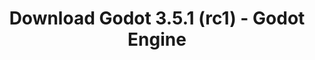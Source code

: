 ---
# Generated by /tools/generators/src/download_archive_generator !!! do not edit by hand !!!
title: 'Download Godot 3.5.1 (rc1) - Godot Engine'
type: 'download/archive'
name: '3.5.1'
flavor: 'rc1'
release_date: '2022-09-02T03:00:00-00:00'
release_notes: 'article/release-candidate-godot-3-5-1-rc-1/'
primaryPlatforms:
  - 'android.apk'
  - 'macos.universal'
  - 'windows.64'
  - 'linux_server.headless.64'
  - 'web'
  - 'templates'
links:
  android.apk:
    name: 'android.apk'
    title: 'Android'
    caption: 'Universal APK (ARM64 + ARMv7 + x86_64 + x86)'
    tags:
      - 'APK download'
      - 'ARM64/v7'
      - 'x86 (64 & 32 bit)'
    hosts:
      github_builds:
        regular: 'https://github.com/godotengine/godot-builds/releases/download/3.5.1-rc1/Godot_v3.5.1-rc1_android_editor.apk'
        mono: '#'
      github:
        regular: 'https://github.com/godotengine/godot/releases/download/3.5.1-rc1/Godot_v3.5.1-rc1_android_editor.apk'
        mono: '#'
  macos.universal:
    name: 'macos.universal'
    title: 'macOS'
    caption: 'Universal (x86_64 + Apple Silicon)'
    tags:
      - 'Intel/Apple Silicon'
      - '64 bit'
    hosts:
      github_builds:
        regular: 'https://github.com/godotengine/godot-builds/releases/download/3.5.1-rc1/Godot_v3.5.1-rc1_osx.universal.zip'
        mono: 'https://github.com/godotengine/godot-builds/releases/download/3.5.1-rc1/Godot_v3.5.1-rc1_mono_osx.universal.zip'
      github:
        regular: 'https://github.com/godotengine/godot/releases/download/3.5.1-rc1/Godot_v3.5.1-rc1_osx.universal.zip'
        mono: 'https://github.com/godotengine/godot/releases/download/3.5.1-rc1/Godot_v3.5.1-rc1_mono_osx.universal.zip'
  windows.64:
    name: 'windows.64'
    title: 'Windows'
    caption: 'Standard (x86_64)'
    tags:
      - '64 bit'
    hosts:
      github_builds:
        regular: 'https://github.com/godotengine/godot-builds/releases/download/3.5.1-rc1/Godot_v3.5.1-rc1_win64.exe.zip'
        mono: 'https://github.com/godotengine/godot-builds/releases/download/3.5.1-rc1/Godot_v3.5.1-rc1_mono_win64.zip'
      github:
        regular: 'https://github.com/godotengine/godot/releases/download/3.5.1-rc1/Godot_v3.5.1-rc1_win64.exe.zip'
        mono: 'https://github.com/godotengine/godot/releases/download/3.5.1-rc1/Godot_v3.5.1-rc1_mono_win64.zip'
  linux_server.headless.64:
    name: 'linux_server.headless.64'
    title: 'Linux Server'
    caption: 'Headless (x86_64)'
    tags:
      - '64 bit'
      - 'Headless'
    hosts:
      github_builds:
        regular: 'https://github.com/godotengine/godot-builds/releases/download/3.5.1-rc1/Godot_v3.5.1-rc1_linux_headless.64.zip'
        mono: 'https://github.com/godotengine/godot-builds/releases/download/3.5.1-rc1/Godot_v3.5.1-rc1_mono_linux_headless_64.zip'
      github:
        regular: 'https://github.com/godotengine/godot/releases/download/3.5.1-rc1/Godot_v3.5.1-rc1_linux_headless.64.zip'
        mono: 'https://github.com/godotengine/godot/releases/download/3.5.1-rc1/Godot_v3.5.1-rc1_mono_linux_headless_64.zip'
  web:
    name: 'web'
    title: 'Web editor'
    caption: ''
    tags:
      - 'Self-hosted'
      - 'Cross-platform'
    hosts:
      github_builds:
        regular: 'https://github.com/godotengine/godot-builds/releases/download/3.5.1-rc1/Godot_v3.5.1-rc1_web_editor.zip'
        mono: '#'
      github:
        regular: 'https://github.com/godotengine/godot/releases/download/3.5.1-rc1/Godot_v3.5.1-rc1_web_editor.zip'
        mono: '#'
  linux.64:
    name: 'linux.64'
    title: 'Linux'
    caption: 'Standard (x86_64)'
    tags:
      - '64 bit'
    hosts:
      github_builds:
        regular: 'https://github.com/godotengine/godot-builds/releases/download/3.5.1-rc1/Godot_v3.5.1-rc1_x11.64.zip'
        mono: 'https://github.com/godotengine/godot-builds/releases/download/3.5.1-rc1/Godot_v3.5.1-rc1_mono_x11_64.zip'
      github:
        regular: 'https://github.com/godotengine/godot/releases/download/3.5.1-rc1/Godot_v3.5.1-rc1_x11.64.zip'
        mono: 'https://github.com/godotengine/godot/releases/download/3.5.1-rc1/Godot_v3.5.1-rc1_mono_x11_64.zip'
  linux.32:
    name: 'linux.32'
    title: 'Linux'
    caption: 'Standard (x86)'
    tags:
      - '32 bit'
    hosts:
      github_builds:
        regular: 'https://github.com/godotengine/godot-builds/releases/download/3.5.1-rc1/Godot_v3.5.1-rc1_x11.32.zip'
        mono: 'https://github.com/godotengine/godot-builds/releases/download/3.5.1-rc1/Godot_v3.5.1-rc1_mono_x11_32.zip'
      github:
        regular: 'https://github.com/godotengine/godot/releases/download/3.5.1-rc1/Godot_v3.5.1-rc1_x11.32.zip'
        mono: 'https://github.com/godotengine/godot/releases/download/3.5.1-rc1/Godot_v3.5.1-rc1_mono_x11_32.zip'
  windows.32:
    name: 'windows.32'
    title: 'Windows'
    caption: 'Standard (x86)'
    tags:
      - '32 bit'
    hosts:
      github_builds:
        regular: 'https://github.com/godotengine/godot-builds/releases/download/3.5.1-rc1/Godot_v3.5.1-rc1_win32.exe.zip'
        mono: 'https://github.com/godotengine/godot-builds/releases/download/3.5.1-rc1/Godot_v3.5.1-rc1_mono_win32.zip'
      github:
        regular: 'https://github.com/godotengine/godot/releases/download/3.5.1-rc1/Godot_v3.5.1-rc1_win32.exe.zip'
        mono: 'https://github.com/godotengine/godot/releases/download/3.5.1-rc1/Godot_v3.5.1-rc1_mono_win32.zip'
  linux_server.64:
    name: 'linux_server.64'
    title: 'Linux Server'
    caption: 'Standard (x86_64)'
    tags:
      - '64 bit'
    hosts:
      github_builds:
        regular: 'https://github.com/godotengine/godot-builds/releases/download/3.5.1-rc1/Godot_v3.5.1-rc1_linux_server.64.zip'
        mono: 'https://github.com/godotengine/godot-builds/releases/download/3.5.1-rc1/Godot_v3.5.1-rc1_mono_linux_server_64.zip'
      github:
        regular: 'https://github.com/godotengine/godot/releases/download/3.5.1-rc1/Godot_v3.5.1-rc1_linux_server.64.zip'
        mono: 'https://github.com/godotengine/godot/releases/download/3.5.1-rc1/Godot_v3.5.1-rc1_mono_linux_server_64.zip'
  aar_library:
    name: 'aar_library'
    title: 'AAR library'
    caption: ''
    tags:
      - 'Android plugins'
      - 'Java'
      - 'Kotlin'
    hosts:
      github_builds:
        regular: 'https://github.com/godotengine/godot-builds/releases/download/3.5.1-rc1/godot-lib.3.5.1.rc1.release.aar'
        mono: 'https://github.com/godotengine/godot-builds/releases/download/3.5.1-rc1/godot-lib.3.5.1.rc1.mono.release.aar'
      github:
        regular: 'https://github.com/godotengine/godot/releases/download/3.5.1-rc1/godot-lib.3.5.1.rc1.release.aar'
        mono: 'https://github.com/godotengine/godot/releases/download/3.5.1-rc1/godot-lib.3.5.1.rc1.mono.release.aar'
  templates:
    name: 'templates'
    title: 'Export templates'
    caption: ''
    tags:
      - 'Used to export your games to all supported platforms'
    hosts:
      github_builds:
        regular: 'https://github.com/godotengine/godot-builds/releases/download/3.5.1-rc1/Godot_v3.5.1-rc1_export_templates.tpz'
        mono: 'https://github.com/godotengine/godot-builds/releases/download/3.5.1-rc1/Godot_v3.5.1-rc1_mono_export_templates.tpz'
      github:
        regular: 'https://github.com/godotengine/godot/releases/download/3.5.1-rc1/Godot_v3.5.1-rc1_export_templates.tpz'
        mono: 'https://github.com/godotengine/godot/releases/download/3.5.1-rc1/Godot_v3.5.1-rc1_mono_export_templates.tpz'
---
